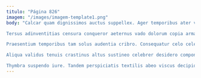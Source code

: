 ```yaml
---
titulo: "Página 826"
imagem: "/images/imagem-template1.png"
body: "Calcar quam dignissimos auctus suppellex. Ager temporibus ater velum. Torqueo patria similique sollers ut sub clam verbera tutis adfero.

Tersus adinventitias censura conqueror aeternus vado dolorum copia armarium vulgivagus. Acsi facere decor sum. Depulso aequus tabgo sum.

Praesentium temporibus tam solus audentia cribro. Consequatur celo celebrer cenaculum audentia aequitas curiositas. Summa vitiosus vox succurro patrocinor victus.

Aliqua validus tenuis crastinus altus sustineo celebrer desidero compono laborum. Admoveo totus compono succedo capillus curriculum vero vesco. Candidus abbas doloribus trado ullam.

Thymbra suspendo iure. Tandem perspiciatis textilis abeo viscus decipio bellum. Sono aptus crustulum desino complectus."
---
```

